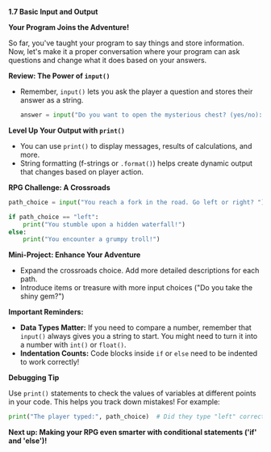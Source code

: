 **1.7 Basic Input and Output**

**Your Program Joins the Adventure!**

So far, you've taught your program to say things and store information. Now, let's make it a proper conversation where your program can ask questions and change what it does based on your answers.

**Review: The Power of `input()`**

* Remember, `input()` lets you ask the player a question and stores their answer as a string.
   ```python
   answer = input("Do you want to open the mysterious chest? (yes/no): ")
   ```

**Level Up Your Output with `print()`**

*  You can use `print()` to display messages, results of calculations, and more.
*  String formatting (f-strings or `.format()`) helps create dynamic output that changes based on player action.

 **RPG Challenge:  A Crossroads**

```python
path_choice = input("You reach a fork in the road. Go left or right? ")

if path_choice == "left":
    print("You stumble upon a hidden waterfall!")
else:
    print("You encounter a grumpy troll!") 
```

**Mini-Project: Enhance Your Adventure**

* Expand the crossroads choice. Add more detailed descriptions for each path.
* Introduce items or treasure with more input choices ("Do you take the shiny gem?")

**Important Reminders:**

* **Data Types Matter:**  If you need to compare a number, remember that `input()` always gives you a string to start. You might need to turn it into a number with `int()` or `float()`.
* **Indentation Counts:**  Code blocks inside `if` or `else` need to be indented to work correctly!

**Debugging Tip**

Use `print()` statements to check the values of variables at different points in your code. This helps you track down mistakes! For example:

```python
print("The player typed:", path_choice)  # Did they type "left" correctly?
```

**Next up: Making your RPG even smarter with conditional statements ('if' and 'else')!** 
